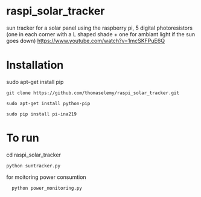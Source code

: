 # raspi_solar_tracker
sun tracker for a solar panel using the raspberry pi, 5 digital photoresistors (one in each corner with a L shaped shade + one for ambiant light if the sun goes down)
https://www.youtube.com/watch?v=1mcSKFPuE6Q

# Installation 
sudo apt-get install pip

    git clone https://github.com/thomaselemy/raspi_solar_tracker.git
 
    sudo apt-get install python-pip
  
    sudo pip install pi-ina219
# To run
cd raspi_solar_tracker

    python suntracker.py

for moitoring power consumtion

      python power_monitoring.py
